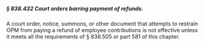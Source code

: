 ##### § 838.432 Court orders barring payment of refunds. #####

A court order, notice, summons, or other document that attempts to restrain OPM from paying a refund of employee contributions is not effective unless it meets all the requirements of § 838.505 or part 581 of this chapter.